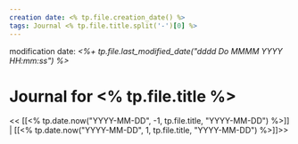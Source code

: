 ```yaml
---
creation date: <% tp.file.creation_date() %>
tags: Journal <% tp.file.title.split('-')[0] %>
---
```


modification date: *<%+ tp.file.last_modified_date("dddd Do MMMM YYYY HH:mm:ss") %>*

# Journal for <% tp.file.title %>

<< [[<% tp.date.now("YYYY-MM-DD", -1, tp.file.title, "YYYY-MM-DD") %>]] | [[<% tp.date.now("YYYY-MM-DD", 1, tp.file.title, "YYYY-MM-DD") %>]]>>

